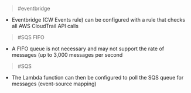 > #eventbridge
* Eventbridge (CW Events rule) can be configured with a rule that checks all AWS CloudTrail API calls 

> #SQS FIFO
* A FIFO queue is not necessary and may not support the rate of messages (up to 3,000 messages per second

> #SQS 
* The Lambda function can then be configured to poll the SQS queue for messages (event-source mapping)
